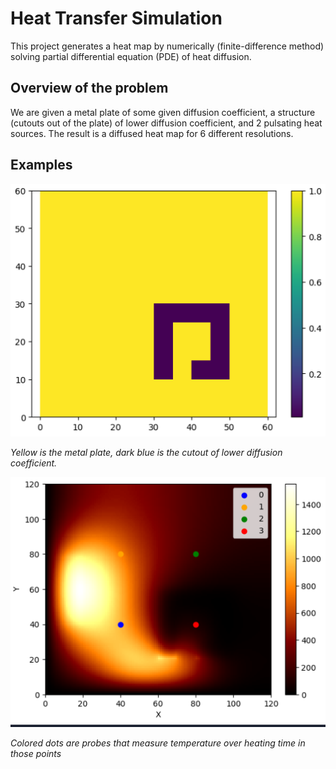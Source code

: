 # Heat Transfer Simulation

This project generates a heat map by numerically (finite-difference method) solving partial differential equation (PDE) of heat diffusion. 

## Overview of the problem

We are given a metal plate of some given diffusion coefficient, a structure (cutouts out of the plate) of lower diffusion coefficient, and 2 pulsating heat sources. The result is a diffused heat map for 6 different resolutions. 

## Examples

![Initial condition](media/initial.png)

*Yellow is the metal plate, dark blue is the cutout of lower diffusion coefficient.*

![Heat map](media/heat_map.png)

*Colored dots are probes that measure temperature over heating time in those points*
